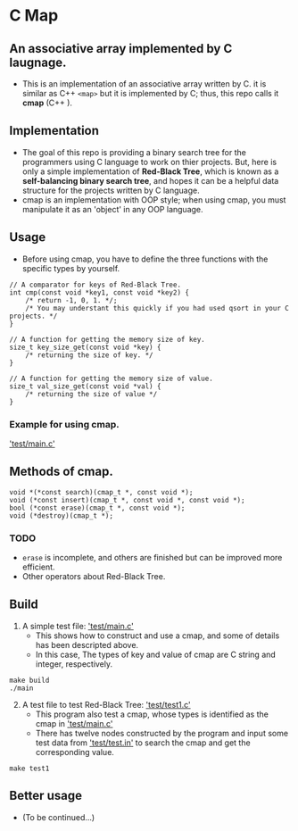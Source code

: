 # C Map
## An associative array implemented by C laugnage.
* This is an implementation of an associative array written by C. it is similar as C++ ```<map>``` but it is implemented by C; thus, this repo calls it **cmap** (C++ <map>).

## Implementation
* The goal of this repo is providing a binary search tree for the programmers using C language to work on thier projects. But, here is only a simple implementation of **Red-Black Tree**, which is known as a **self-balancing binary search tree**, and hopes it can be a helpful data structure for the projects written by C language.
* cmap is an implementation with OOP style; when using cmap, you must manipulate it as an 'object' in any OOP language.

## Usage
* Before using cmap, you have to define the three functions with the specific types by yourself.
```c=
// A comparator for keys of Red-Black Tree.
int cmp(const void *key1, const void *key2) {
	/* return -1, 0, 1. */;
	/* You may understant this quickly if you had used qsort in your C projects. */
}

// A function for getting the memory size of key.
size_t key_size_get(const void *key) {
	/* returning the size of key. */
}

// A function for getting the memory size of value.
size_t val_size_get(const void *val) {
	/* returning the size of value */
}
```

### Example for using cmap.

['test/main.c'](test/main.c)

## Methods of cmap.
```
void *(*const search)(cmap_t *, const void *);
void (*const insert)(cmap_t *, const void *, const void *);
bool (*const erase)(cmap_t *, const void *);
void (*destroy)(cmap_t *);
```
### TODO
* ```erase``` is incomplete, and others are finished but can be improved more efficient.
* Other operators about Red-Black Tree.

## Build
1. A simple test file: ['test/main.c'](test/main.c)
	* This shows how to construct and use a cmap, and some of details has been descripted above.
	* In this case, The types of key and value of cmap are C string and integer, respectively.
```
make build
./main
```

2. A test file to test Red-Black Tree: ['test/test1.c'](test/test1.c)
	* This program also test a cmap, whose types is identified as the cmap in ['test/main.c'](test/main.c)
	* There has twelve nodes constructed by the program and input some test data from ['test/test.in'](test/test.in) to search the cmap and get the corresponding value.
```
make test1
```

## Better usage
* (To be continued...)

